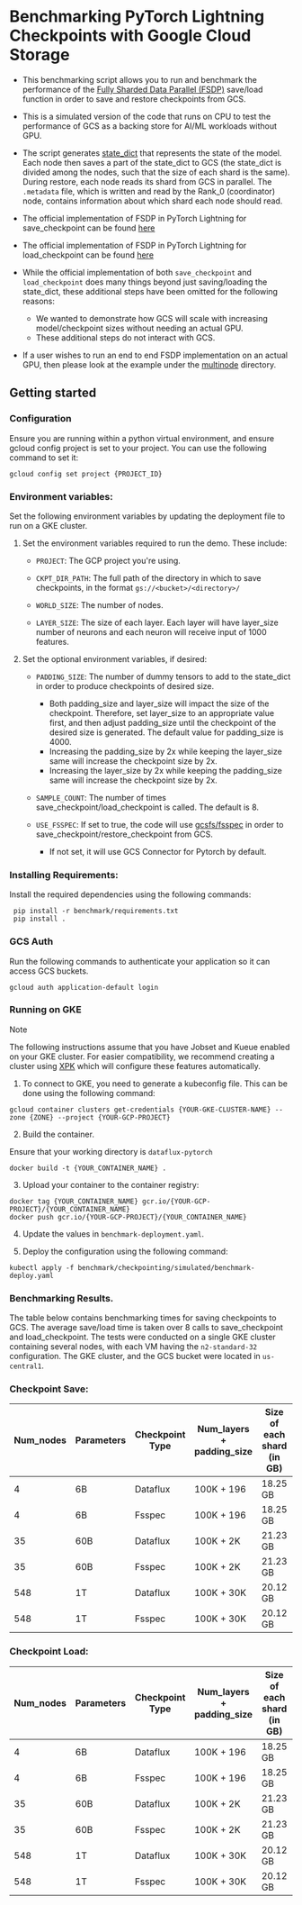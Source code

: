 # Benchmarking PyTorch Lightning Checkpoints with Google Cloud Storage

*   This benchmarking script allows you to run and benchmark the performance of the [Fully Sharded Data Parallel (FSDP)](https://lightning.ai/docs/pytorch/stable/api/lightning.pytorch.strategies.FSDPStrategy.html) save/load function in order to save and restore checkpoints from GCS. 

*   This is a simulated version of the code that runs on CPU to test the performance of GCS as a backing store for AI/ML workloads without GPU.

*   The script generates [state_dict](https://pytorch.org/tutorials/recipes/recipes/what_is_state_dict.html#what-is-a-state-dict-in-pytorch) that represents the state of the model. Each node then saves a part of the state_dict to GCS (the state_dict is divided among the nodes, such that the size of each shard is the same). During restore, each node reads its shard from GCS in parallel. The `.metadata` file, which is written and read by the Rank_0 (coordinator) node, contains information about which shard each node should read.

*   The official implementation of FSDP in PyTorch Lightning for save_checkpoint can be found [here](https://github.com/Lightning-AI/pytorch-lightning/blob/3627c5bfac704d44c0d055a2cdf6f3f9e3f9e8c1/src/lightning/fabric/strategies/fsdp.py#L419)
*   The official implementation of FSDP in PyTorch Lightning for load_checkpoint can be found [here](https://github.com/Lightning-AI/pytorch-lightning/blob/3627c5bfac704d44c0d055a2cdf6f3f9e3f9e8c1/src/lightning/fabric/strategies/fsdp.py#L519)

*   While the official implementation of both `save_checkpoint` and `load_checkpoint` does many things beyond just saving/loading the state_dict, these additional steps have been omitted for the following reasons: 
    *   We wanted to demonstrate how GCS will scale with increasing model/checkpoint sizes without needing an actual GPU.
    *   These additional steps do not interact with GCS.

*   If a user wishes to run an end to end FSDP implementation on an actual GPU, then please look at the example under the [multinode](https://github.com/GoogleCloudPlatform/dataflux-pytorch/tree/main/demo/lightning/checkpoint/multinode) directory.

## Getting started

### Configuration

Ensure you are running within a python virtual environment, and ensure gcloud config project is set to your project. You can use the following command to set it:

```shell
gcloud config set project {PROJECT_ID}
```

### Environment variables:

Set the following environment variables by updating the deployment file to run on a GKE cluster.
1. Set the environment variables required to run the demo. These include:
  
    * `PROJECT`: The GCP project you're using.
  
    * `CKPT_DIR_PATH`: The full path of the directory in which to save checkpoints, in the format `gs://<bucket>/<directory>/`

    * `WORLD_SIZE`: The number of nodes.

    * `LAYER_SIZE`: The size of each layer. Each layer will have layer_size number of neurons and each neuron will receive input of 1000 features.

2. Set the optional environment variables, if desired:
  
    * `PADDING_SIZE`: The number of dummy tensors to add to the state_dict in order to produce checkpoints of desired size.
        *   Both padding_size and layer_size will impact the size of the checkpoint. Therefore, set layer_size to an appropriate value first, and then adjust padding_size until the checkpoint of the desired size is generated. The default value for padding_size is 4000.
        *   Increasing the padding_size by 2x while keeping the layer_size same will increase the checkpoint size by 2x.
        *   Increasing the layer_size by 2x while keeping the padding_size same will increase the checkpoint size by 2x.
  
    * `SAMPLE_COUNT`: The number of times save_checkpoint/load_checkpoint is called. The default is 8.

    * `USE_FSSPEC`: If set to true, the code will use [gcsfs/fsspec](https://github.com/fsspec/gcsfs) in order to save_checkpoint/restore_checkpoint from GCS.
        *   If not set, it will use GCS Connector for Pytorch by default.

### Installing Requirements:
 
Install the required dependencies using the following commands:

```shell
 pip install -r benchmark/requirements.txt
 pip install .
```
### GCS Auth

Run the following commands to authenticate your application so it can access GCS buckets.
```shell
gcloud auth application-default login
```

### Running on GKE

> [!NOTE]  
> The following instructions assume that you have Jobset and Kueue enabled on your GKE cluster. For easier compatibility, we recommend creating a cluster using [XPK](https://github.com/google/xpk) which will configure these features automatically.

1.  To connect to GKE, you need to generate a kubeconfig file. This can be done using the following command:

```shell
gcloud container clusters get-credentials {YOUR-GKE-CLUSTER-NAME} --zone {ZONE} --project {YOUR-GCP-PROJECT}
```

2.  Build the container.

Ensure that your working directory is `dataflux-pytorch`
```shell
docker build -t {YOUR_CONTAINER_NAME} .
```

3.  Upload your container to the container registry:

```shell
docker tag {YOUR_CONTAINER_NAME} gcr.io/{YOUR-GCP-PROJECT}/{YOUR_CONTAINER_NAME}
docker push gcr.io/{YOUR-GCP-PROJECT}/{YOUR_CONTAINER_NAME}
```

4.  Update the values in `benchmark-deployment.yaml`.

5.  Deploy the configuration using the following command:

```shell
kubectl apply -f benchmark/checkpointing/simulated/benchmark-deploy.yaml
```


### Benchmarking Results.

The table below contains benchmarking times for saving checkpoints to GCS. The average save/load time is taken over 8 calls to  save_checkpoint and load_checkpoint. The tests were conducted on a single GKE cluster containing several nodes, with each VM having the `n2-standard-32` configuration. The GKE cluster, and the GCS bucket were located in `us-central1`.

### Checkpoint Save:


| Num_nodes | Parameters | Checkpoint Type | Num_layers + padding_size | Size of each shard (in GB) | Total size (in GB) | Save time (in seconds) | Ingress Throughput (in GBps) |
|-----------|------------|-----------------|----------------------------|----------------------------|---------------------|------------------------|------------------------------|
| 4         | 6B         | Dataflux        | 100K + 196                 | 18.25 GB                   | 73.02 GB            | 49.5160                | 1.474                        |
| 4         | 6B         | Fsspec          | 100K + 196                 | 18.25 GB                   | 73.02 GB            | 217.1122               | 0.337                        |
| 35        | 60B        | Dataflux        | 100K + 2K                  | 21.23 GB                   | 743.20 GB           | 60.8552                | 12.21                        |
| 35        | 60B        | Fsspec          | 100K + 2K                  | 21.23 GB                   | 743.20 GB           | 270.6083               | 2.75                         |
| 548       | 1T         | Dataflux        | 100K + 30K                 | 20.12 GB                   | 11023.88 GB         | 106.2221               | 103.61                       |
| 548       | 1T         | Fsspec          | 100K + 30K                 | 20.12 GB                   | 11023.88 GB         | 290.2007               | 38.03                        |



### Checkpoint Load:

| Num_nodes | Parameters | Checkpoint Type | Num_layers + padding_size | Size of each shard (in GB) | Total size (in GB) | Load time (in seconds) | Egress Throughput (in GBps) |
|-----------|------------|-----------------|----------------------------|----------------------------|---------------------|------------------------|------------------------------|
| 4         | 6B         | Dataflux        | 100K + 196                 | 18.25 GB                   | 73.02 GB            | 116.3968               | 0.627                        |
| 4         | 6B         | Fsspec          | 100K + 196                 | 18.25 GB                   | 73.02 GB            | 182.5110               | 0.400                        |
| 35        | 60B        | Dataflux        | 100K + 2K                  | 21.23 GB                   | 743.20 GB           | 240.0361               | 3.10                         |
| 35        | 60B        | Fsspec          | 100K + 2K                  | 21.23 GB                   | 743.20 GB           | 258.3709               | 2.87                         |
| 548       | 1T         | Dataflux        | 100K + 30K                 | 20.12 GB                   | 11023.88 GB         | 253.1604               | 43.59                        |
| 548       | 1T         | Fsspec          | 100K + 30K                 | 20.12 GB                   | 11023.88 GB         | 495.8329               | 22.23                        |
